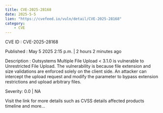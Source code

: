 ```yaml
---
title: CVE-2025-28168
date: 2025-5-5
lien: "https://cvefeed.io/vuln/detail/CVE-2025-28168"
category:
    - CVE
---
```


CVE ID : CVE-2025-28168

Published :  May 5
2025
2:15 p.m. | 2 hours
2 minutes ago

Description : Outsystems Multiple File Upload < 3.1.0 is vulnerable to Unrestricted File Upload. The vulnerability is because file extension and size validations are enforced solely on the client side. An attacker can intercept the upload request and modify the parameter to bypass extension restrictions and upload arbitrary files.

Severity: 0.0 | NA

Visit the link for more details
such as CVSS details
affected products
timeline
and more...
